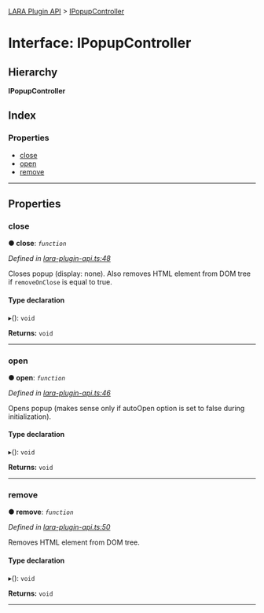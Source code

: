 [LARA Plugin API](../README.md) > [IPopupController](../interfaces/ipopupcontroller.md)

# Interface: IPopupController

## Hierarchy

**IPopupController**

## Index

### Properties

* [close](ipopupcontroller.md#close)
* [open](ipopupcontroller.md#open)
* [remove](ipopupcontroller.md#remove)

---

## Properties

<a id="close"></a>

###  close

**● close**: *`function`*

*Defined in [lara-plugin-api.ts:48](https://github.com/concord-consortium/lara/blob/e0cb6cdb/lara-plugin-api/src/lara-plugin-api.ts#L48)*

Closes popup (display: none). Also removes HTML element from DOM tree if `removeOnClose` is equal to true.

#### Type declaration
▸(): `void`

**Returns:** `void`

___
<a id="open"></a>

###  open

**● open**: *`function`*

*Defined in [lara-plugin-api.ts:46](https://github.com/concord-consortium/lara/blob/e0cb6cdb/lara-plugin-api/src/lara-plugin-api.ts#L46)*

Opens popup (makes sense only if autoOpen option is set to false during initialization).

#### Type declaration
▸(): `void`

**Returns:** `void`

___
<a id="remove"></a>

###  remove

**● remove**: *`function`*

*Defined in [lara-plugin-api.ts:50](https://github.com/concord-consortium/lara/blob/e0cb6cdb/lara-plugin-api/src/lara-plugin-api.ts#L50)*

Removes HTML element from DOM tree.

#### Type declaration
▸(): `void`

**Returns:** `void`

___

